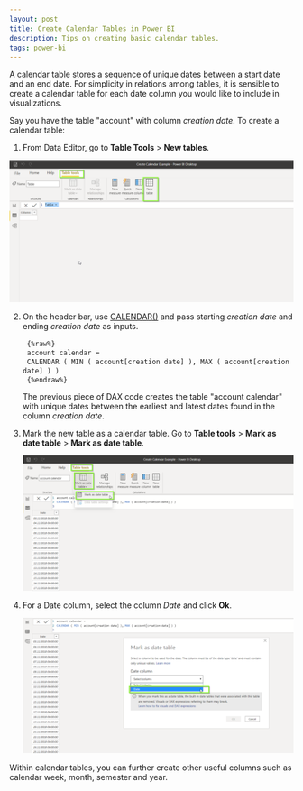 ```yaml
---
layout: post
title: Create Calendar Tables in Power BI
description: Tips on creating basic calendar tables.
tags: power-bi
---
```


A calendar table stores a sequence of unique dates between a start date and an end date. For simplicity in relations among tables, it is sensible to create a calendar table for each date column you would like to include in visualizations.

Say you have the table "account" with column *creation date*. To create a calendar table:

1. From Data Editor, go to **Table Tools** > **New tables**.

![](/asset/screenshot/calendar-table-img01.png)

2. On the header bar, use [CALENDAR()](https://dax.guide/calendar/) and pass starting *creation date* and ending *creation date* as inputs.  

		{%raw%}
		account calendar =
		CALENDAR ( MIN ( account[creation date] ), MAX ( account[creation date] ) )
		{%endraw%}
		
	The previous piece of DAX code creates the table "account calendar" with unique dates between the earliest and latest dates found in the column *creation date*. 

3. Mark the new table as a calendar table. Go to **Table tools** > **Mark as date table** > **Mark as date table**.

	![](/asset/screenshot/calendar-table-img02.png)

4. For a Date column, select the column *Date* and click **Ok**. 

	![](/asset/screenshot/calendar-table-img03.png)

Within calendar tables, you can further create other useful columns such as calendar week, month, semester and year. 

[comment]: <> (Finally, stack all useful columns into a hierarchy to be used in visualizations. )   